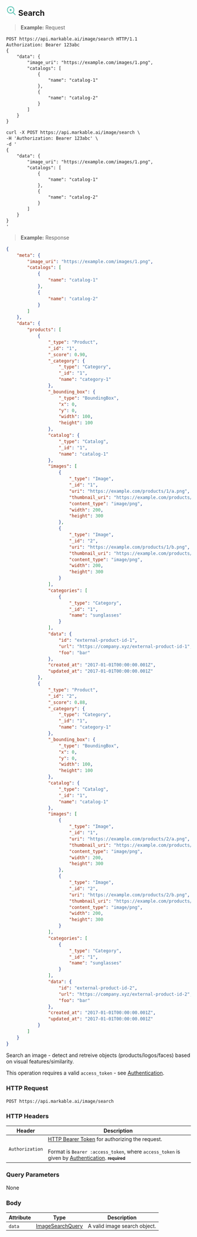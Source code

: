 
## <img src="images/search-image_icon.png" alt="search-image_icon" width="28px" height="auto"> Search

> **Example:** Request

```http
POST https://api.markable.ai/image/search HTTP/1.1
Authorization: Bearer 123abc
{
	"data": {
        "image_uri": "https://example.com/images/1.png",
        "catalogs": [
            {
                "name": "catalog-1"
            },
            {
                "name": "catalog-2"
            }
        ]
    }
}
```

```shell
curl -X POST https://api.markable.ai/image/search \
-H 'Authorization: Bearer 123abc' \
-d '
{
	"data": {
        "image_uri": "https://example.com/images/1.png",
        "catalogs": [
            {
                "name": "catalog-1"
            },
            {
                "name": "catalog-2"
            }
        ]
    }
}
'
```

> **Example:** Response

```json
{
    "meta": {
        "image_uri": "https://example.com/images/1.png",
        "catalogs": [
            {
                "name": "catalog-1"
            },
            {
                "name": "catalog-2"
            }
        ]
    },
    "data": {
        "products": [
            {
                "_type": "Product",
                "_id": "1",
                "_score": 0.90,
                "_category": {
                    "_type": "Category",
                    "_id": "1",
                    "name": "category-1"
                },
                "_bounding_box": {
                    "_type": "BoundingBox",
                    "x": 0,
                    "y": 0,
                    "width": 100,
                    "height": 100
                },
                "catalog": {
                    "_type": "Catalog",
                    "_id": "1",
                    "name": "catalog-1"
                },
                "images": [
                    {
                        "_type": "Image",
                        "_id": "1",
                        "uri": "https://example.com/products/1/a.png",
                        "thumbnail_uri": "https://example.com/products/1/a-thumb.png",
                        "content_type": "image/png",
                        "width": 200,
                        "height": 300
                    },
                    {
                        "_type": "Image",
                        "_id": "2",
                        "uri": "https://example.com/products/1/b.png",
                        "thumbnail_uri": "https://example.com/products/1/b-thumb.png",
                        "content_type": "image/png",
                        "width": 200,
                        "height": 300
                    }
                ],
                "categories": [
                    {
                        "_type": "Category",
                        "_id": "1",
                        "name": "sunglasses"
                    }
                ],
                "data": {
                    "id": "external-product-id-1",
                    "url": "https://company.xyz/external-product-id-1",
                    "foo": "bar"
                },
                "created_at": "2017-01-01T00:00:00.001Z",
                "updated_at": "2017-01-01T00:00:00.001Z"
            },
            {
                "_type": "Product",
                "_id": "2",
                "_score": 0.88,
                "_category": {
                    "_type": "Category",
                    "_id": "1",
                    "name": "category-1"
                },
                "_bounding_box": {
                    "_type": "BoundingBox",
                    "x": 0,
                    "y": 0,
                    "width": 100,
                    "height": 100
                },
                "catalog": {
                    "_type": "Catalog",
                    "_id": "1",
                    "name": "catalog-1"
                },
                "images": [
                    {
                        "_type": "Image",
                        "_id": "1",
                        "uri": "https://example.com/products/2/a.png",
                        "thumbnail_uri": "https://example.com/products/2/a-thumb.png",
                        "content_type": "image/png",
                        "width": 200,
                        "height": 300
                    },
                    {
                        "_type": "Image",
                        "_id": "2",
                        "uri": "https://example.com/products/2/b.png",
                        "thumbnail_uri": "https://example.com/products/2/b-thumb.png",
                        "content_type": "image/png",
                        "width": 200,
                        "height": 300
                    }
                ],
                "categories": [
                    {
                        "_type": "Category",
                        "_id": "1",
                        "name": "sunglasses"
                    }
                ],
                "data": {
                    "id": "external-product-id-2",
                    "url": "https://company.xyz/external-product-id-2",
                    "foo": "bar"
                },
                "created_at": "2017-01-01T00:00:00.001Z",
                "updated_at": "2017-01-01T00:00:00.001Z"
            }
        ]
    }
}
```

Search an image - detect and retreive objects (products/logos/faces) based on visual features/similarity.

<aside class="notice">
    This operation requires a valid <code>access_token</code> - see <a href="#authentication">Authentication</a>.
</aside>


### HTTP Request

`POST https://api.markable.ai/image/search`


### HTTP Headers

Header              | Description
----------          | ----------
`Authorization`     | [HTTP Bearer Token](https://tools.ietf.org/html/rfc6750) for authorizing the request. <br><br>Format is `Bearer :access_token`, where `access_token` is given by [Authentication](#authentication). **<small>required</small>**


### Query Parameters

None


### Body

Attribute       | Type                                                      | Description
-------         | ----------                                                | -------
`data`          | [ImageSearchQuery](#the-image-search-query-object)    | A valid image search object.
